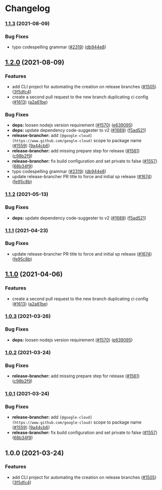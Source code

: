 # Changelog

### [1.1.3](https://www.github.com/googleapis/repo-automation-bots/compare/release-brancher-v1.1.2...release-brancher-v1.1.3) (2021-08-09)


### Bug Fixes

* typo codespelling grammar ([#2319](https://www.github.com/googleapis/repo-automation-bots/issues/2319)) ([db944e8](https://www.github.com/googleapis/repo-automation-bots/commit/db944e84e008b8a6c7d2ab62b59ee0d5c15e4a40))

## [1.2.0](https://www.github.com/googleapis/repo-automation-bots/compare/release-brancher-v1.1.2...release-brancher-v1.2.0) (2021-08-09)


### Features

* add CLI project for automating the creation on release branches ([#1505](https://www.github.com/googleapis/repo-automation-bots/issues/1505)) ([3f5dfc4](https://www.github.com/googleapis/repo-automation-bots/commit/3f5dfc49d2f7f5cb90c90838d84d630f63c3e4f5))
* create a second pull request to the new branch duplicating ci config ([#1613](https://www.github.com/googleapis/repo-automation-bots/issues/1613)) ([a2a61be](https://www.github.com/googleapis/repo-automation-bots/commit/a2a61be9b73bb60391dda28808ac860849abe875))


### Bug Fixes

* **deps:** loosen nodejs version requirement ([#1570](https://www.github.com/googleapis/repo-automation-bots/issues/1570)) ([e639095](https://www.github.com/googleapis/repo-automation-bots/commit/e639095052b68284b54aa93657287447dd12a44a))
* **deps:** update dependency code-suggester to v2 ([#1689](https://www.github.com/googleapis/repo-automation-bots/issues/1689)) ([f5ad521](https://www.github.com/googleapis/repo-automation-bots/commit/f5ad5216bb589ea7ce6592b71eac9f63b75499cd))
* **release-brancher:** add `[@google-cloud](https://www.github.com/google-cloud)` scope to package name ([#1559](https://www.github.com/googleapis/repo-automation-bots/issues/1559)) ([9a44cb6](https://www.github.com/googleapis/repo-automation-bots/commit/9a44cb6eaa753d8ac722143d1e86c1983c5b26c3))
* **release-brancher:** add missing prepare step for release ([#1561](https://www.github.com/googleapis/repo-automation-bots/issues/1561)) ([c98b2f9](https://www.github.com/googleapis/repo-automation-bots/commit/c98b2f991a3219f1a5728d770ddce11bbf748caf))
* **release-brancher:** fix build configuration and set private to false ([#1557](https://www.github.com/googleapis/repo-automation-bots/issues/1557)) ([68b34f9](https://www.github.com/googleapis/repo-automation-bots/commit/68b34f9a7de1debf2647d7f856db94e9b072c03f))
* typo codespelling grammar ([#2319](https://www.github.com/googleapis/repo-automation-bots/issues/2319)) ([db944e8](https://www.github.com/googleapis/repo-automation-bots/commit/db944e84e008b8a6c7d2ab62b59ee0d5c15e4a40))
* update release-brancher PR title to force and initial sp release ([#1674](https://www.github.com/googleapis/repo-automation-bots/issues/1674)) ([fe95c8b](https://www.github.com/googleapis/repo-automation-bots/commit/fe95c8b5a753365a4c8d80daac06899de169b203))

### [1.1.2](https://www.github.com/googleapis/repo-automation-bots/compare/release-brancher-v1.1.1...release-brancher-v1.1.2) (2021-05-13)


### Bug Fixes

* **deps:** update dependency code-suggester to v2 ([#1689](https://www.github.com/googleapis/repo-automation-bots/issues/1689)) ([f5ad521](https://www.github.com/googleapis/repo-automation-bots/commit/f5ad5216bb589ea7ce6592b71eac9f63b75499cd))

### [1.1.1](https://www.github.com/googleapis/repo-automation-bots/compare/release-brancher-v1.1.0...release-brancher-v1.1.1) (2021-04-23)


### Bug Fixes

* update release-brancher PR title to force and initial sp release ([#1674](https://www.github.com/googleapis/repo-automation-bots/issues/1674)) ([fe95c8b](https://www.github.com/googleapis/repo-automation-bots/commit/fe95c8b5a753365a4c8d80daac06899de169b203))

## [1.1.0](https://www.github.com/googleapis/repo-automation-bots/compare/release-brancher-v1.0.3...release-brancher-v1.1.0) (2021-04-06)


### Features

* create a second pull request to the new branch duplicating ci config ([#1613](https://www.github.com/googleapis/repo-automation-bots/issues/1613)) ([a2a61be](https://www.github.com/googleapis/repo-automation-bots/commit/a2a61be9b73bb60391dda28808ac860849abe875))

### [1.0.3](https://www.github.com/googleapis/repo-automation-bots/compare/release-brancher-v1.0.2...release-brancher-v1.0.3) (2021-03-26)


### Bug Fixes

* **deps:** loosen nodejs version requirement ([#1570](https://www.github.com/googleapis/repo-automation-bots/issues/1570)) ([e639095](https://www.github.com/googleapis/repo-automation-bots/commit/e639095052b68284b54aa93657287447dd12a44a))

### [1.0.2](https://www.github.com/googleapis/repo-automation-bots/compare/release-brancher-v1.0.1...release-brancher-v1.0.2) (2021-03-24)


### Bug Fixes

* **release-brancher:** add missing prepare step for release ([#1561](https://www.github.com/googleapis/repo-automation-bots/issues/1561)) ([c98b2f9](https://www.github.com/googleapis/repo-automation-bots/commit/c98b2f991a3219f1a5728d770ddce11bbf748caf))

### [1.0.1](https://www.github.com/googleapis/repo-automation-bots/compare/release-brancher-v1.0.0...release-brancher-v1.0.1) (2021-03-24)


### Bug Fixes

* **release-brancher:** add `[@google-cloud](https://www.github.com/google-cloud)` scope to package name ([#1559](https://www.github.com/googleapis/repo-automation-bots/issues/1559)) ([9a44cb6](https://www.github.com/googleapis/repo-automation-bots/commit/9a44cb6eaa753d8ac722143d1e86c1983c5b26c3))
* **release-brancher:** fix build configuration and set private to false ([#1557](https://www.github.com/googleapis/repo-automation-bots/issues/1557)) ([68b34f9](https://www.github.com/googleapis/repo-automation-bots/commit/68b34f9a7de1debf2647d7f856db94e9b072c03f))

## 1.0.0 (2021-03-24)


### Features

* add CLI project for automating the creation on release branches ([#1505](https://www.github.com/googleapis/repo-automation-bots/issues/1505)) ([3f5dfc4](https://www.github.com/googleapis/repo-automation-bots/commit/3f5dfc49d2f7f5cb90c90838d84d630f63c3e4f5))

